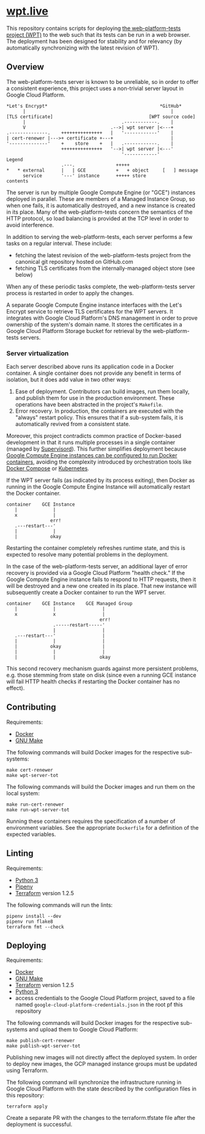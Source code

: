 # [wpt.live](http://wpt.live)

This repository contains scripts for deploying [the web-platform-tests project
(WPT)](https://github.com/web-platform-tests/wpt) to the web such that its
tests can be run in a web browser. The deployment has been designed for
stability and for relevancy (by automatically synchronizing with the latest
revision of WPT).

## Overview

The web-platform-tests server is known to be unreliable, so in order to offer a
consistent experience, this project uses a non-trivial server layout in Google
Cloud Platform.


    *Let's Encrypt*                                         *GitHub*
          |                                                     |
    [TLS certificate]                                   [WPT source code]
          |                                   .------------.    |
          V                               .-->| wpt server |<---+
    .--------------.    +++++++++++++++   |   '------------'    |
    | cert-renewer |--->+ certificate +---+                     |
    '--------------'    +    store    +   |   .------------.    |
                        +++++++++++++++   '-->| wpt server |<---'
                                              '------------'
    Legend
                        .---.               +++++
    *   * external      |   | GCE           +   + object     [   ] message
          service       '---' instance      +++++ store            contents

The server is run by multiple Google Compute Engine (or "GCE") instances
deployed in parallel. These are members of a Managed Instance Group, so when
one fails, it is automatically destroyed, and a new instance is created in its
place. Many of the web-platform-tests concern the semantics of the HTTP
protocol, so load balancing is provided at the TCP level in order to avoid
interference.

In addition to serving the web-platform-tests, each server performs a few tasks
on a regular interval. These include:

- fetching the latest revision of the web-platform-tests project from the
  canonical git repository hosted on GitHub.com
- fetching TLS certificates from the internally-managed object store (see
  below)

When any of these periodic tasks complete, the web-platform-tests server
process is restarted in order to apply the changes.

A separate Google Compute Engine instance interfaces with the Let's Encrypt
service to retrieve TLS certificates for the WPT servers. It integrates with
Google Cloud Platform's DNS management in order to prove ownership of the
system's domain name. It stores the certificates in a Google Cloud Platform
Storage bucket for retrieval by the web-platform-tests servers.

### Server virtualization

Each server described above runs its application code in a Docker container. A
single container does not provide any benefit in terms of isolation, but it
does add value in two other ways:

1. Ease of deployment. Contributors can build images, run them locally, and
   publish them for use in the production environment. These operations have
   been abstracted in the project's `Makefile`.
2. Error recovery. In production, the containers are executed with the "always"
   restart policy. This ensures that if a sub-system fails, it is automatically
   revived from a consistent state.

Moreover, this project contradicts common practice of Docker-based development
in that it runs multiple processes in a single container (managed by
[Supervisord](http://supervisord.org/)). This further simplifies deployment
because [Google Compute Engine instances can be configured to run Docker
containers](https://cloud.google.com/compute/docs/containers/deploying-containers),
avoiding the complexity introduced by orchestration tools like [Docker
Compose](https://docs.docker.com/compose/) or
[Kubernetes](https://kubernetes.io/).

If the WPT server fails (as indicated by its process exiting), then Docker as
running in the Google Compute Engine Instance will automatically restart the
Docker container.

    container    GCE Instance
       |             |
       x             |
                    err!
       .---restart---'
       |             |
       |            okay

Restarting the container completely refreshes runtime state, and this is
expected to resolve many potential problems in the deployment.

In the case of the web-platform-tests server, an additional layer of error
recovery is provided via a Google Cloud Platform "health check." If the Google
Compute Engine instance fails to respond to HTTP requests, then it will be
destroyed and a new one created in its place. That new instance will
subsequently create a Docker container to run the WPT server.

    container    GCE Instance    GCE Managed Group
       |             |                 |
       x             x                 |
                                      err!
                     .-----restart-----'
                     |                 |
       .---restart---'                 |
       |             |                 |
       |            okay               |
       |             |                 |
       |             |                okay

This second recovery mechanism guards against more persistent problems, e.g.
those stemming from state on disk (since even a running GCE instance will fail
HTTP health checks if restarting the Docker container has no effect).

## Contributing

Requirements:

- [Docker](https://www.docker.com/)
- [GNU Make](https://www.gnu.org/software/make/)

The following commands will build Docker images for the respective sub-systems:

    make cert-renewer
    make wpt-server-tot

The following commands will build the Docker images and run them on the local
system:

    make run-cert-renewer
    make run-wpt-server-tot

Running these containers requires the specification of a number of environment
variables. See the appropriate `Dockerfile` for a definition of the expected
variables.

## Linting

Requirements:

- [Python 3](https://python.org)
- [Pipenv](https://pipenv.pypa.io/)
- [Terraform](https://www.terraform.io/) version 1.2.5

The following commands will run the lints:

    pipenv install --dev
    pipenv run flake8
    terraform fmt --check

## Deploying

Requirements:

- [Docker](https://www.docker.com/)
- [GNU Make](https://www.gnu.org/software/make/)
- [Terraform](https://www.terraform.io/) version 1.2.5
- [Python 3](https://python.org)
- access credentials to the Google Cloud Platform project, saved to a file named
  `google-cloud-platform-credentials.json` in the root pf this repository

The following commands will build Docker images for the respective sub-systems
and upload them to Google Cloud Platform:

    make publish-cert-renewer
    make publish-wpt-server-tot

Publishing new images will not directly affect the deployed system. In order to
deploy new images, the GCP managed instance groups must be updated using
Terraform.

The following command will synchronize the infrastructure running in Google
Cloud Platform with the state described by the configuration files in this
repository:

    terraform apply

Create a separate PR with the changes to the terraform.tfstate file after the
deployment is successful.
